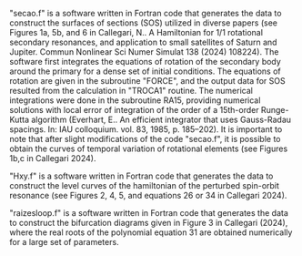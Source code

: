 "secao.f" is a software written in Fortran code that generates the data to construct the surfaces of sections (SOS) utilized in diverse papers (see Figures 1a, 5b, and 6 in Callegari, N.. A Hamiltonian for 1/1 rotational secondary resonances, and
application to small satellites of Saturn and Jupiter. Commun Nonlinear Sci Numer Simulat 138 (2024) 108224). 
The software first integrates the equations of rotation of the secondary body around the primary for a dense set of initial conditions. The equations of rotation are given in the subroutine "FORCE", and the output data for SOS resulted from the calculation in "TROCA1" routine. The numerical integrations were done in the subroutine RA15, providing numerical solutions with local error of integration of the order of a 15th-order Runge-Kutta algorithm (Everhart, E.. An efficient integrator that uses Gauss-Radau spacings. In: IAU colloquium. vol. 83, 1985, p. 185–202).
It is important to note that after slight modifications of the code "secao.f", it is possible to obtain the curves of temporal variation of  rotational elements (see Figures 1b,c in Callegari 2024).

"Hxy.f"  is a software written in Fortran code that generates the data to construct the level curves of the hamiltonian of the perturbed spin-orbit resonance (see Figures 2, 4, 5, and equations 26 or 34 in Callegari 2024).

"raizesloop.f"  is a software written in Fortran code that generates the data to construct the bifurcation diagrams given in Figure 3 in Callegari (2024), where the real roots of the polynomial equation 31 are obtained numerically for a large set of parameters.
